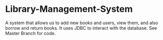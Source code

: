# Library-Management-System
A system that allows us to add new books and users, view them, and also borrow and return books. It uses JDBC to interact with the database.
See Master Branch for code.
